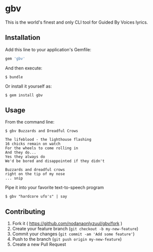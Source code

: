 # gbv

This is the world's finest and only CLI tool for Guided By Voices lyrics.

## Installation

Add this line to your application's Gemfile:

```ruby
gem 'gbv'
```

And then execute:

    $ bundle

Or install it yourself as:

    $ gem install gbv

## Usage

From the command line:

```
$ gbv Buzzards and Dreadful Crows

The lifeblood - the lighthouse flashing
16 chicks remain on watch
For the wheels to come rolling in
And they do...
Yes they always do
We'd be bored and disappointed if they didn't

Buzzards and dreadful crows
right on the tip of my nose
... snip
```

Pipe it into your favorite text-to-speech program

```$ gbv "hardcore ufo's" | say```

## Contributing

1. Fork it ( https://github.com/nodanaonlyzuul/gbv/fork )
2. Create your feature branch (`git checkout -b my-new-feature`)
3. Commit your changes (`git commit -am 'Add some feature'`)
4. Push to the branch (`git push origin my-new-feature`)
5. Create a new Pull Request
